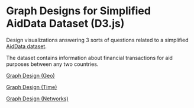 # Graph Designs for Simplified AidData Dataset (D3.js)

Design visualizations answering 3 sorts of questions related to a simplified [AidData dataset](https://www.aiddata.org/data/aiddata-core-research-release-level-1-3-1).

The dataset contains information about financial transactions for aid purposes between any two countries.

[Graph Design (Geo)](https://observablehq.com/d/76848a463d0cf621)

[Graph Design (Time)](https://observablehq.com/d/295e77fbb1f78bf7)

[Graph Design (Networks)](https://observablehq.com/d/335b4e86071947d1)
